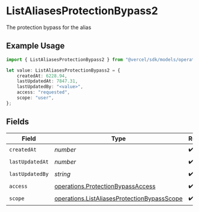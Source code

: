 # ListAliasesProtectionBypass2

The protection bypass for the alias

## Example Usage

```typescript
import { ListAliasesProtectionBypass2 } from "@vercel/sdk/models/operations";

let value: ListAliasesProtectionBypass2 = {
    createdAt: 6228.94,
    lastUpdatedAt: 7847.31,
    lastUpdatedBy: "<value>",
    access: "requested",
    scope: "user",
};
```

## Fields

| Field                                                                                                      | Type                                                                                                       | Required                                                                                                   | Description                                                                                                |
| ---------------------------------------------------------------------------------------------------------- | ---------------------------------------------------------------------------------------------------------- | ---------------------------------------------------------------------------------------------------------- | ---------------------------------------------------------------------------------------------------------- |
| `createdAt`                                                                                                | *number*                                                                                                   | :heavy_check_mark:                                                                                         | N/A                                                                                                        |
| `lastUpdatedAt`                                                                                            | *number*                                                                                                   | :heavy_check_mark:                                                                                         | N/A                                                                                                        |
| `lastUpdatedBy`                                                                                            | *string*                                                                                                   | :heavy_check_mark:                                                                                         | N/A                                                                                                        |
| `access`                                                                                                   | [operations.ProtectionBypassAccess](../../models/operations/protectionbypassaccess.md)                     | :heavy_check_mark:                                                                                         | N/A                                                                                                        |
| `scope`                                                                                                    | [operations.ListAliasesProtectionBypassScope](../../models/operations/listaliasesprotectionbypassscope.md) | :heavy_check_mark:                                                                                         | N/A                                                                                                        |